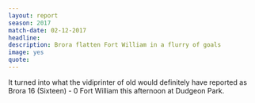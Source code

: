 ```yaml
---
layout: report
season: 2017
match-date: 02-12-2017
headline:
description: Brora flatten Fort William in a flurry of goals
image: yes
quote:
---
```

It turned into what the vidiprinter of old would definitely have reported as Brora 16 (Sixteen) - 0 Fort William this afternoon at Dudgeon Park.
